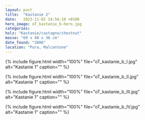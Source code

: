 ```yaml
---
layout: post
title:  "Kastanie 2"
date:   2023-11-02 14:56:10 +0100
hero_image: oT_kastanie_b-hero.jpg
categories: 
holz: "Kastanie/castagno/chestnut"
masse: "69 x 40 x 36 cm"
date_found: "2006"
location: "Pura, Malcantone"
---
```

{% include figure.html width="100%" file="oT_kastanie_b_I.jpg" alt="Kastanie 1" caption="" %}

{% include figure.html width="100%" file="oT_kastanie_b_II.jpg" alt="Kastanie 1" caption="" %}

{% include figure.html width="100%" file="oT_kastanie_b_III.jpg" alt="Kastanie 1" caption="" %}

{% include figure.html width="100%" file="oT_kastanie_b_IV.jpg" alt="Kastanie 1" caption="" %}